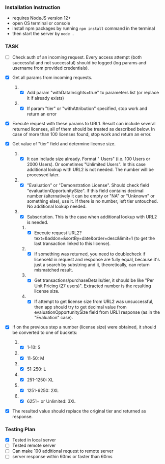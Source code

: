 ### Installation Instruction

- requires NodeJS version 12+
- open OS terminal or console
- install npm packages by running `npm install` command in the terminal
- then start the server by `node .`

### TASK

- [ ] Check auth of an incoming request. Every access attempt (both successful and not successful) should be logged (log params and username from provided credentials).

- [x] Get all params from incoming requests.

  1. - [x] Add param "withDataInsights=true" to parameters list (or replace it if already exists)
  1. - [x] If param "tier" or "withAttribution" specified, stop work and return an error

- [x] Execute request with these params to URL1. Result can include several returned licenses, all of them should be treated as described below. In case of more than 100 licenses found, stop work and return an error.

- [x] Get value of "tier" field and determine license size.

  1. - [x] It can include size already. Format "<Number> Users" (i.e. 100 Users or 2000 Users). Or sometimes "Unlimited Users". In this case additional lookup with URL2 is not needed. The number will be processed later.
  1. - [x] "Evaluation" or "Demonstration License". Should check field "evaluationOpportunitySize". If this field contains decimal number (alternatively it can be empty or "NA" or "Unknown" or something else), use it. If there is no number, left tier untouched. No additional lookup needed.
  1. - [x] Subscription. This is the case when additional lookup with URL2 is needed.
     1. - [x] Execute request URL2?text=<licenseId>&addon=<addonKey>&sortBy=date&order=desc&limit=1 (to get the last transaction linked to this license).
     1. - [x] If something was returned, you need to doublecheck if licenseId in request and response are fully equal, because it's just a search by substring and it, theoretically, can return mismatched result.
     1. - [x] Get transactions/purchaseDetails/tier, it should be like "Per Unit Pricing (27 users)". Extracted number is the resulting license size.
     1. - [x] If attempt to get license size from URL2 was unsuccessful, then app should try to get decimal value from evaluationOpportunitySize field from URL1 response (as in the "Evaluation" case).

- [x] If on the previous step a number (license size) were obtained, it should be converted to one of buckets:

  1. - [x] 1-10: S
  1. - [x] 11-50: M
  1. - [x] 51-250: L
  1. - [x] 251-1250: XL
  1. - [x] 1251-6250: 2XL
  1. - [x] 6251+ or Unlimited: 3XL

- [x] The resulted value should replace the original tier and returned as response.

### Testing Plan

- [x] Tested in local server
- [ ] Tested remote server
- [ ] Can make 100 additional request to remote server
- [ ] server response within 60ms or faster than 60ms
